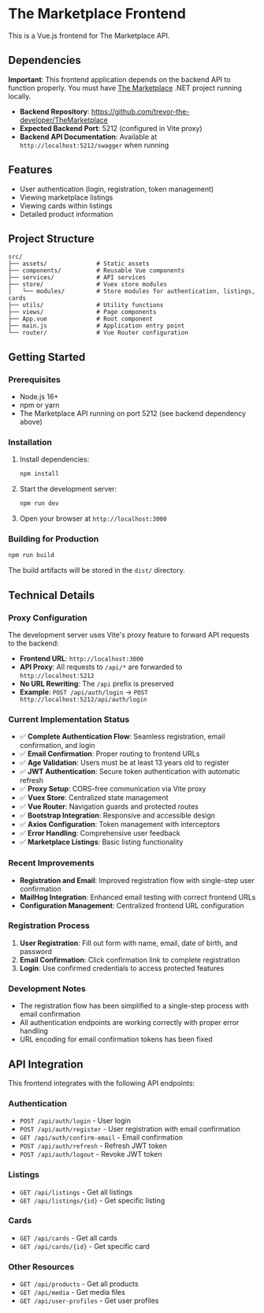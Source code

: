 # The Marketplace Frontend

This is a Vue.js frontend for The Marketplace API.

## Dependencies

**Important**: This frontend application depends on the backend API to function properly. You must have [The Marketplace](https://github.com/trevor-the-developer/TheMarketplace) .NET project running locally.

- **Backend Repository**: https://github.com/trevor-the-developer/TheMarketplace
- **Expected Backend Port**: 5212 (configured in Vite proxy)
- **Backend API Documentation**: Available at `http://localhost:5212/swagger` when running

## Features

- User authentication (login, registration, token management)
- Viewing marketplace listings
- Viewing cards within listings
- Detailed product information

## Project Structure

```
src/
├── assets/              # Static assets
├── components/          # Reusable Vue components
├── services/            # API services
├── store/               # Vuex store modules
│   └── modules/         # Store modules for authentication, listings, cards
├── utils/               # Utility functions
├── views/               # Page components
├── App.vue              # Root component
├── main.js              # Application entry point
└── router/              # Vue Router configuration
```

## Getting Started

### Prerequisites

- Node.js 16+ 
- npm or yarn
- The Marketplace API running on port 5212 (see backend dependency above)

### Installation

1. Install dependencies:
   ```bash
   npm install
   ```

2. Start the development server:
   ```bash
   npm run dev
   ```

3. Open your browser at `http://localhost:3000`

### Building for Production

```bash
npm run build
```

The build artifacts will be stored in the `dist/` directory.

## Technical Details

### Proxy Configuration

The development server uses Vite's proxy feature to forward API requests to the backend:

- **Frontend URL**: `http://localhost:3000`
- **API Proxy**: All requests to `/api/*` are forwarded to `http://localhost:5212`
- **No URL Rewriting**: The `/api` prefix is preserved
- **Example**: `POST /api/auth/login` → `POST http://localhost:5212/api/auth/login`

### Current Implementation Status

- ✅ **Complete Authentication Flow**: Seamless registration, email confirmation, and login
- ✅ **Email Confirmation**: Proper routing to frontend URLs
- ✅ **Age Validation**: Users must be at least 13 years old to register
- ✅ **JWT Authentication**: Secure token authentication with automatic refresh
- ✅ **Proxy Setup**: CORS-free communication via Vite proxy
- ✅ **Vuex Store**: Centralized state management
- ✅ **Vue Router**: Navigation guards and protected routes
- ✅ **Bootstrap Integration**: Responsive and accessible design
- ✅ **Axios Configuration**: Token management with interceptors
- ✅ **Error Handling**: Comprehensive user feedback
- ✅ **Marketplace Listings**: Basic listing functionality

### Recent Improvements

- **Registration and Email**: Improved registration flow with single-step user confirmation
- **MailHog Integration**: Enhanced email testing with correct frontend URLs
- **Configuration Management**: Centralized frontend URL configuration

### Registration Process

1. **User Registration**: Fill out form with name, email, date of birth, and password
2. **Email Confirmation**: Click confirmation link to complete registration
3. **Login**: Use confirmed credentials to access protected features

### Development Notes

- The registration flow has been simplified to a single-step process with email confirmation
- All authentication endpoints are working correctly with proper error handling
- URL encoding for email confirmation tokens has been fixed

## API Integration

This frontend integrates with the following API endpoints:

### Authentication
- `POST /api/auth/login` - User login
- `POST /api/auth/register` - User registration with email confirmation
- `GET /api/auth/confirm-email` - Email confirmation
- `POST /api/auth/refresh` - Refresh JWT token
- `POST /api/auth/logout` - Revoke JWT token

### Listings
- `GET /api/listings` - Get all listings
- `GET /api/listings/{id}` - Get specific listing

### Cards
- `GET /api/cards` - Get all cards
- `GET /api/cards/{id}` - Get specific card

### Other Resources
- `GET /api/products` - Get all products
- `GET /api/media` - Get media files
- `GET /api/user-profiles` - Get user profiles
